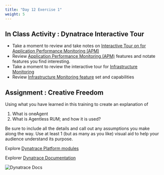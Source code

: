 ```yaml
---
title: "Day 12 Exercise 1"
weight: 5
---
```


## In Class Activity : Dynatrace Interactive Tour 

* Take a moment to review and take notes on [Interactive Tour on for Application Performance Monitoring (APM)](https://interact.dynatrace.com/apps-services-problem/?_ga=2.194623151.325985522.1693582602-990492617.1693582602&_gl=1*cq52y3*_ga*OTkwNDkyNjE3LjE2OTM1ODI2MDI.*_ga_1MEMV02JXV*MTY5MzU4MjYwMi4xLjEuMTY5MzU4NDg4NS4wLjAuMA..)
* Review [Application Performance Monitoring (APM)](https://www.dynatrace.com/platform/applications-microservices-monitoring/) features and notate features you find interesting.
* Take a moment to review the interactive tour for [Infrastructure Monitoring](https://www.dynatrace.com/platform/applications-microservices-monitoring/)
* Review [Infrastructure Monitoring feature](https://www.dynatrace.com/platform/infrastructure-monitoring/) set and capabilities 

## Assignment : Creative Freedom 

Using what you have learned in this training to create an explanation of 
1. What is oneAgent 
2. What is Agentless RUM; and how it is used? 
   
Be sure to include all the details and call out any assumptions you make along the way. Use at least 1 (but as many as you like) visual aid to help your audience understand its purpose. 

Explore [Dynatrace Platform modules](https://www.dynatrace.com/platform/)

Explorer [Dynatrace Documentation](https://www.dynatrace.com/support/help/shortlink/welcome-page)

![Dynatrace Docs](./images/dynatrace_docs.png)
